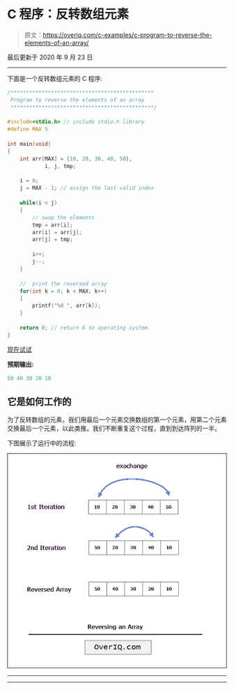 # C 程序：反转数组元素

> 原文：<https://overiq.com/c-examples/c-program-to-reverse-the-elements-of-an-array/>

最后更新于 2020 年 9 月 23 日

* * *

下面是一个反转数组元素的 C 程序:

```c
/**********************************************
 Program to reverse the elements of an array 
 **********************************************/

#include<stdio.h> // include stdio.h library
#define MAX 5

int main(void)
{    
    int arr[MAX] = {10, 20, 30, 40, 50},
            i, j, tmp;

    i = 0;
    j = MAX - 1; // assign the last valid index 

    while(i < j)
    {
        // swap the elements
        tmp = arr[i];
        arr[i] = arr[j];
        arr[j] = tmp; 

        i++;  
        j--;
    }

    //  print the reversed array
    for(int k = 0; k < MAX; k++)
    {
        printf("%d ", arr[k]);
    }

    return 0; // return 0 to operating system
}

```

[现在试试](https://overiq.com/c-online-compiler/O8G/)

**预期输出:**

```c
50 40 30 20 10

```

## 它是如何工作的

为了反转数组的元素，我们用最后一个元素交换数组的第一个元素，用第二个元素交换最后一个元素，以此类推。我们不断重复这个过程，直到到达阵列的一半。

下图展示了运行中的流程:

![](img/8ad1be49b50f6796c927d32a4e54d4b2.png)

* * *

* * *